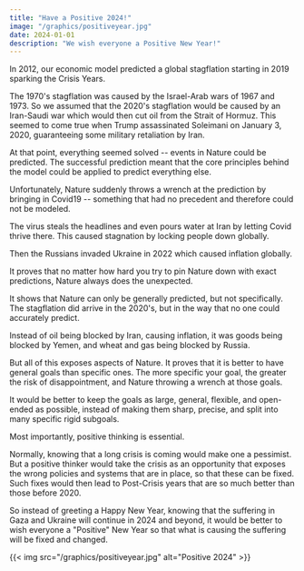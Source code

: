 ```yaml
---
title: "Have a Positive 2024!"
image: "/graphics/positiveyear.jpg"
date: 2024-01-01
description: "We wish everyone a Positive New Year!"
---
```



In 2012, our economic model predicted a global stagflation starting in 2019 sparking the Crisis Years.

The 1970's stagflation was caused by the Israel-Arab wars of 1967 and 1973. So we assumed that the 2020's stagflation would be caused by an Iran-Saudi war which would then cut oil from the Strait of Hormuz. This seemed to come true when Trump assassinated Soleimani on January 3, 2020, guaranteeing some military retaliation by Iran.

At that point, everything seemed solved -- events in Nature could be predicted. The successful prediction meant that the core principles behind the model could be applied to predict everything else.

Unfortunately, Nature suddenly throws a wrench at the prediction by bringing in Covid19 -- something that had no precedent and therefore could not be modeled.

The virus steals the headlines and even pours water at Iran by letting Covid thrive there. This caused stagnation by locking people down globally.

Then the Russians invaded Ukraine in 2022 which caused inflation globally.

It proves that no matter how hard you try to pin Nature down with exact predictions, Nature always does the unexpected.

It shows that Nature can only be generally predicted, but not specifically. The stagflation did arrive in the 2020's, but in the way that no one could accurately predict.

Instead of oil being blocked by Iran, causing inflation, it was goods being blocked by Yemen, and wheat and gas being blocked by Russia.

But all of this exposes aspects of Nature. It proves that it is better to have general goals than specific ones. The more specific your goal, the greater the risk of disappointment, and Nature throwing a wrench at those goals.

It would be better to keep the goals as large, general, flexible, and open-ended as possible, instead of making them sharp, precise, and split into many specific rigid subgoals.

Most importantly, positive thinking is essential.

Normally, knowing that a long crisis is coming would make one a pessimist. But a positive thinker would take the crisis as an opportunity that exposes the wrong policies and systems that are in place, so that these can be fixed. Such fixes would then lead to Post-Crisis years that are so much better than those before 2020. 

So instead of greeting a Happy New Year, knowing that the suffering in Gaza and Ukraine will continue in 2024 and beyond, it would be better to wish everyone a "Positive" New Year so that what is causing the suffering will be fixed and changed.

{{< img src="/graphics/positiveyear.jpg" alt="Positive 2024" >}}